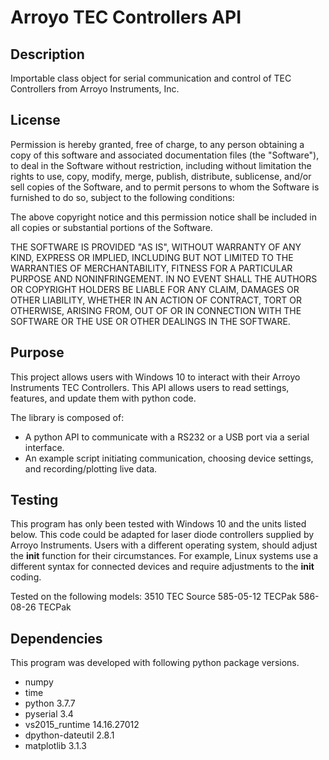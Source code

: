 # Arroyo TEC Controllers API #
## Description ##
Importable class object for serial communication and control of TEC Controllers from Arroyo Instruments, Inc.

## License ##
Permission is hereby granted, free of charge, to any person obtaining a copy of this software and associated documentation files (the "Software"), to deal in the Software without restriction, including without limitation the rights to use, copy, modify, merge, publish, distribute, sublicense, and/or sell copies of the Software, and to permit persons to whom the Software is furnished to do so, subject to the following conditions:

The above copyright notice and this permission notice shall be included in all copies or substantial portions of the Software.

THE SOFTWARE IS PROVIDED "AS IS", WITHOUT WARRANTY OF ANY KIND, EXPRESS OR IMPLIED, INCLUDING BUT NOT LIMITED TO THE WARRANTIES OF MERCHANTABILITY, FITNESS FOR A PARTICULAR PURPOSE AND NONINFRINGEMENT. IN NO EVENT SHALL THE AUTHORS OR COPYRIGHT HOLDERS BE LIABLE FOR ANY CLAIM, DAMAGES OR OTHER LIABILITY, WHETHER IN AN ACTION OF CONTRACT, TORT OR OTHERWISE, ARISING FROM, OUT OF OR IN CONNECTION WITH THE SOFTWARE OR THE USE OR OTHER DEALINGS IN THE SOFTWARE.

## Purpose ##
This project allows users with Windows 10 to interact with their Arroyo Instruments TEC Controllers. This API allows users to read settings, features, and update them with python code.

The library is composed of:
* A python API to communicate with a RS232 or a USB port via a serial interface.
* An example script initiating communication, choosing device settings, and recording/plotting live data. 

## Testing ## 
This program has only been tested with Windows 10 and the units listed below. This code could be adapted for laser diode controllers supplied by Arroyo Instruments. Users with a different operating system, should adjust the __init__ function for their circumstances. For example, Linux systems use a different syntax for connected devices and require adjustments to the __init__ coding.

Tested on the following models:
    3510 TEC Source
    585-05-12 TECPak
    586-08-26 TECPak

## Dependencies ##
This program was developed with following python package versions.
* numpy
* time
* python            3.7.7
* pyserial          3.4
* vs2015_runtime    14.16.27012      
* dpython-dateutil  2.8.1
* matplotlib        3.1.3
